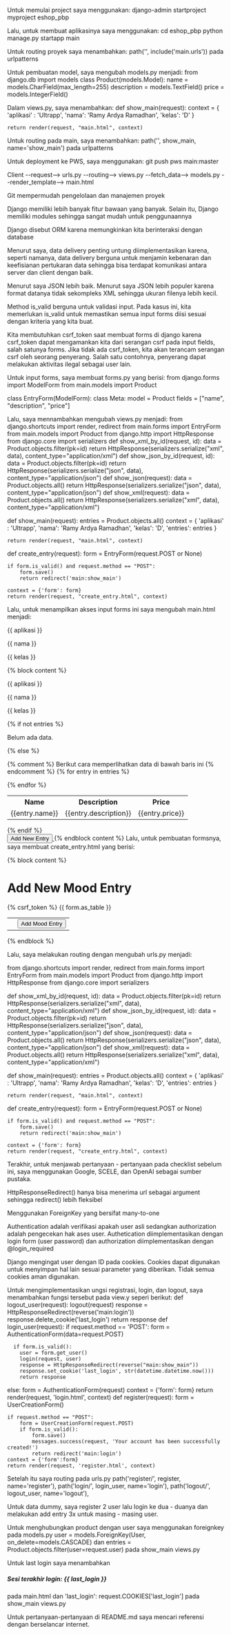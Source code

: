 Untuk memulai project saya menggunakan:
django-admin startproject myproject eshop_pbp

Lalu, untuk membuat aplikasinya saya menggunakan:
cd eshop_pbp
python manage.py startapp main

Untuk routing proyek saya menambahkan: 
path('', include('main.urls'))
pada urlpatterns

Untuk pembuatan model, saya mengubah models.py menjadi:
from django.db import models
class Product(models.Model):
    name = models.CharField(max_length=255)
    description = models.TextField()
    price = models.IntegerField()

Dalam views.py, saya menambahkan:
def show_main(request):
    context = {
        'aplikasi' : 'Ultrapp',
        'nama': 'Ramy Ardya Ramadhan',
        'kelas': 'D'
    }

    return render(request, "main.html", context)

Untuk routing pada main, saya menambahkan:
path('', show_main, name='show_main')
pada urlpatterns

Untuk deployment ke PWS, saya menggunakan:
git push pws main:master



Client --request--> urls.py --routing--> views.py --fetch_data--> models.py --render_template--> main.html 



Git mempermudah pengelolaan dan manajemen proyek



Django memiliki lebih banyak fitur bawaan yang banyak. Selain itu, Django memiliki modules sehingga sangat mudah untuk penggunaannya



Django disebut ORM karena memungkinkan kita berinteraksi dengan database





Menurut saya, data delivery penting untung diimplementasikan karena, seperti namanya, data delivery berguna untuk menjamin kebenaran dan keefisianan pertukaran data sehingga bisa terdapat komunikasi antara server dan client dengan baik.



Menurut saya JSON lebih baik. Menurut saya JSON lebih populer karena format datanya tidak sekompleks XML sehingga ukuran filenya lebih kecil.



Method is_valid berguna untuk validasi input. Pada kasus ini, kita memerlukan is_valid untuk memastikan semua input forms diisi sesuai dengan kriteria yang kita buat.



Kita membutuhkan csrf_token saat membuat forms di django karena csrf_token dapat mengamankan kita dari serangan csrf pada input fields, salah satunya forms. Jika tidak ada csrf_token, kita akan terancam serangan csrf oleh seorang penyerang. Salah satu contohnya, penyerang dapat melakukan aktivitas ilegal sebagai user lain.



Untuk input forms, saya membuat forms.py yang berisi:
from django.forms import ModelForm
from main.models import Product

class EntryForm(ModelForm):
    class Meta:
        model = Product
        fields = ["name", "description", "price"]

Lalu, saya mennambahkan mengubah views.py menjadi:
from django.shortcuts import render, redirect
from main.forms import EntryForm
from main.models import Product
from django.http import HttpResponse
from django.core import serializers
def show_xml_by_id(request, id):
    data = Product.objects.filter(pk=id)
    return HttpResponse(serializers.serialize("xml", data), content_type="application/xml")
def show_json_by_id(request, id):
    data = Product.objects.filter(pk=id)
    return HttpResponse(serializers.serialize("json", data), content_type="application/json")
def show_json(request):
    data = Product.objects.all()
    return HttpResponse(serializers.serialize("json", data), content_type="application/json")
def show_xml(request):
    data = Product.objects.all()
    return HttpResponse(serializers.serialize("xml", data), content_type="application/xml")

def show_main(request):
    entries = Product.objects.all()
    context = {
        'aplikasi' : 'Ultrapp',
        'nama': 'Ramy Ardya Ramadhan',
        'kelas': 'D',
        'entries': entries
    }

    return render(request, "main.html", context)

def create_entry(request):
    form = EntryForm(request.POST or None)

    if form.is_valid() and request.method == "POST":
        form.save()
        return redirect('main:show_main')

    context = {'form': form}
    return render(request, "create_entry.html", context)

Lalu, untuk menampilkan akses input forms ini saya mengubah main.html menjadi:
 <p>{{ aplikasi }}<p>
<p>{{ nama }}<p>
<p>{{ kelas }}<p>
 {% block content %}
 <p>{{ aplikasi }}<p>
 <p>{{ nama }}</p>
 <p>{{ kelas }}</p>
{% if not entries %}
<p>Belum ada data.</p>
{% else %}
<table>
  <tr>
    <th>Name</th>
    <th>Description</th>
    <th>Price</th>
  </tr>

  {% comment %} Berikut cara memperlihatkan data di bawah baris ini 
  {% endcomment %} 
  {% for entry in entries %}
  <tr>
    <td>{{entry.name}}</td>
    <td>{{entry.description}}</td>
    <td>{{entry.price}}</td>
  </tr>
  {% endfor %}
</table>
{% endif %}

<br />

<a href="{% url 'main:create_entry' %}">
  <button>Add New Entry</button>
</a>
{% endblock content %}
Lalu, untuk pembuatan formsnya, saya membuat create_entry.html yang berisi:

{% block content %}
<h1>Add New Mood Entry</h1>

<form method="POST">
  {% csrf_token %}
  <table>
    {{ form.as_table }}
    <tr>
      <td></td>
      <td>
        <input type="submit" value="Add Mood Entry" />
      </td>
    </tr>
  </table>
</form>

{% endblock %}

Lalu, saya melakukan routing dengan mengubah urls.py menjadi:

from django.shortcuts import render, redirect
from main.forms import EntryForm
from main.models import Product
from django.http import HttpResponse
from django.core import serializers

def show_xml_by_id(request, id):
    data = Product.objects.filter(pk=id)
    return HttpResponse(serializers.serialize("xml", data), content_type="application/xml")
def show_json_by_id(request, id):
    data = Product.objects.filter(pk=id)
    return HttpResponse(serializers.serialize("json", data), content_type="application/json")
def show_json(request):
    data = Product.objects.all()
    return HttpResponse(serializers.serialize("json", data), content_type="application/json")
def show_xml(request):
    data = Product.objects.all()
    return HttpResponse(serializers.serialize("xml", data), content_type="application/xml")

def show_main(request):
    entries = Product.objects.all()
    context = {
        'aplikasi' : 'Ultrapp',
        'nama': 'Ramy Ardya Ramadhan',
        'kelas': 'D',
        'entries': entries
    }

    return render(request, "main.html", context)

def create_entry(request):
    form = EntryForm(request.POST or None)

    if form.is_valid() and request.method == "POST":
        form.save()
        return redirect('main:show_main')

    context = {'form': form}
    return render(request, "create_entry.html", context)

Terakhir, untuk menjawab pertanyaan - pertanyaan pada checklist sebelum ini, saya menggunakan Google, SCELE, dan OpenAI sebagai sumber pustaka.





HttpResponseRedirect() hanya bisa menerima url sebagai argument sehingga redirect() lebih fleksibel



Menggunakan ForeignKey yang bersifat many-to-one



Authentication adalah verifikasi apakah user asli sedangkan authorization adalah pengecekan hak ases user. Authetication diimplementasikan dengan login form (user password) dan authorization diimplementasikan dengan @login_required



Django mengingat user dengan ID pada cookies. Cookies dapat digunakan untuk menyimpan hal lain sesuai parameter yang diberikan. Tidak semua cookies aman digunakan.



Untuk mengimplementasikan ungsi registrasi, login, dan logout, saya menambahkan fungsi tersebut pada view.y seperi berikut:
def logout_user(request):
    logout(request)
    response = HttpResponseRedirect(reverse('main:login'))
    response.delete_cookie('last_login')
    return response
def login_user(request):
   if request.method == 'POST':
      form = AuthenticationForm(data=request.POST)

      if form.is_valid():
        user = form.get_user()
        login(request, user)
        response = HttpResponseRedirect(reverse("main:show_main"))
        response.set_cookie('last_login', str(datetime.datetime.now()))
        return response

   else:
      form = AuthenticationForm(request)
   context = {'form': form}
   return render(request, 'login.html', context)
def register(request):
    form = UserCreationForm()

    if request.method == "POST":
        form = UserCreationForm(request.POST)
        if form.is_valid():
            form.save()
            messages.success(request, 'Your account has been successfully created!')
            return redirect('main:login')
    context = {'form':form}
    return render(request, 'register.html', context)

Setelah itu saya routing pada urls.py
    path('register/', register, name='register'),
    path('login/', login_user, name='login'),
    path('logout/', logout_user, name='logout'),




Untuk data dummy, saya register 2 user lalu login ke dua - duanya  dan melakukan add entry 3x untuk masing - masing user.



Untuk menghubungkan product dengan user saya menggunakan foreignkey pada models.py user = models.ForeignKey(User, on_delete=models.CASCADE) dan entries = Product.objects.filter(user=request.user) pada show_main views.py


 
Untuk last login saya menambahkan <h5>Sesi terakhir login: {{ last_login }}</h5> pada main.html dan 'last_login': request.COOKIES['last_login'] pada show_main views.py



Untuk pertanyaan-pertanyaan di README.md saya mencari referensi dengan berselancar internet.